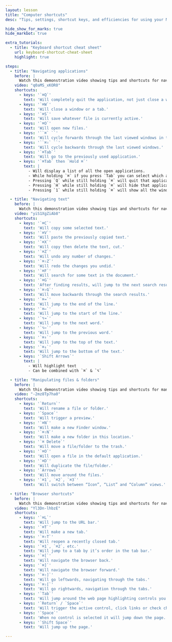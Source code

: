 ```yaml
---
layout: lesson
title: "Computer shortcuts"
desc: "Tips, settings, shortcut keys, and efficiencies for using your Mac and your web browser."

hide_show_for_marks: true
hide_markbot: true

extra_tutorials:
  - title: "Keyboard shortcut cheat sheet"
    url: keyboard-shortcut-cheat-sheet
    highlight: true

steps:
  - title: "Navigating applications"
    before: |
      Watch this demonstration video showing tips and shortcuts for navigating applications.
    video: "q0aMS_xKOR0"
    shortcuts:
      - keys: '`⌘Q`'
        text: 'Will completely quit the application, not just close a window.'
      - keys: '`⌘W`'
        text: 'Will close a window or a tab.'
      - keys: '`⌘S`'
        text: 'Will save whatever file is currently active.'
      - keys: '`⌘O`'
        text: 'Will open new files.'
      - keys: '``⌘` ``'
        text: 'Will cycle forwards through the last viewed windows in this application.'
      - keys: '``⌘⇧` ``'
        text: 'Will cycle backwards through the last viewed windows.'
      - keys: '`⌘Tab`'
        text: 'Will go to the previously used application.'
      - keys: '`⌘Tab` then `Hold ⌘`'
        text: |
          - Will display a list of all the open applications.
          - While holding `⌘` if you press `Tab` you can select which app to view.
          - Pressing `Q` while still holding `⌘` will quit that application in the background.
          - Pressing `H` while still holding `⌘` will hide that application.
          - Pressing `1` while still holding `⌘` will show all the windows open for that app.

  - title: "Navigating text"
    before: |
      Watch this demonstration video showing tips and shortcuts for navigating text.
    video: "yiS1XgZiAb8"
    shortcuts:
      - keys: '`⌘C`'
        text: 'Will copy some selected text.'
      - keys: '`⌘V`'
        text: 'Will paste the previously copied text.'
      - keys: '`⌘X`'
        text: 'Will copy then delete the text, cut.'
      - keys: '`⌘Z`'
        text: 'Will undo any number of changes.'
      - keys: '`⌘⇧Z`'
        text: 'Will redo the changes you undid.'
      - keys: '`⌘F`'
        text: 'Will search for some text in the document.'
      - keys: '`⌘G`'
        text: 'After finding results, will jump to the next search result.'
      - keys: '`⌘⇧G`'
        text: 'Will move backwards through the search results.'
      - keys: '`⌘➔`'
        text: 'Will jump to the end of the line.'
      - keys: '`⌘←`'
        text: 'Will jump to the start of the line.'
      - keys: '`⌥➔`'
        text: 'Will jump to the next word.'
      - keys: '`⌥←`'
        text: 'Will jump to the previous word.'
      - keys: '`⌘↑`'
        text: 'Will jump to the top of the text.'
      - keys: '`⌘↓`'
        text: 'Will jump to the bottom of the text.'
      - keys: '`Shift Arrows`'
        text: |
          - Will highlight text
          - Can be combined with `⌘` & `⌥`

  - title: "Manipulating files & folders"
    before: |
      Watch this demonstration video showing tips and shortcuts for manipulating files and folders.
    video: "-2mz8Tp7ha0"
    shortcuts:
      - keys: '`Return`'
        text: 'Will rename a file or folder.'
      - keys: '`Space`'
        text: 'Will trigger a preview.'
      - keys: '`⌘N`'
        text: 'Will make a new Finder window.'
      - keys: '`⌘⇧N`'
        text: 'Will make a new folder in this location.'
      - keys: '`⌘ Delete`'
        text: 'Will move a file/folder to the trash.'
      - keys: '`⌘O`'
        text: 'Will open a file in the default application.'
      - keys: '`⌘D`'
        text: 'Will duplicate the file/folder.'
      - keys: '`Arrows`'
        text: 'Will move around the files.'
      - keys: '`⌘1`, `⌘2`, `⌘3`'
        text: 'Will switch between “Icon”, “List” and “Column” views.'

  - title: "Browser shortcuts"
    before: |
      Watch this demonstration video showing tips and shortcuts for navigating your web browser.
    video: "Yl3Dn-lhbzE"
    shortcuts:
      - keys: '`⌘L`'
        text: 'Will jump to the URL bar.'
      - keys: '`⌘T`'
        text: 'Will make a new tab.'
      - keys: '`⌘⇧T`'
        text: 'Will reopen a recently closed tab.'
      - keys: '`⌘1`, `⌘2`, etc.'
        text: 'Will jump to a tab by it’s order in the tab bar.'
      - keys: '`⌘[`'
        text: 'Will navigate the browser back.'
      - keys: '`⌘]`'
        text: 'Will navigate the browser forward.'
      - keys: '`⌘⇧]`'
        text: 'Will go leftwards, navigating through the tabs.'
      - keys: '`⌘⇧[`'
        text: 'Will go rightwards, navigation through the tabs.'
      - keys: '`Tab`'
        text: 'Will jump around the web page highlighting controls you can manipulate.'
      - keys: '`Return` / `Space`'
        text: 'Will trigger the active control, click links or check checkboxes, etc.'
      - keys: '`Space`'
        text: 'When no control is selected it will jump down the page.'
      - keys: '`Shift Space`'
        text: 'Will jump up the page.'

---
```

